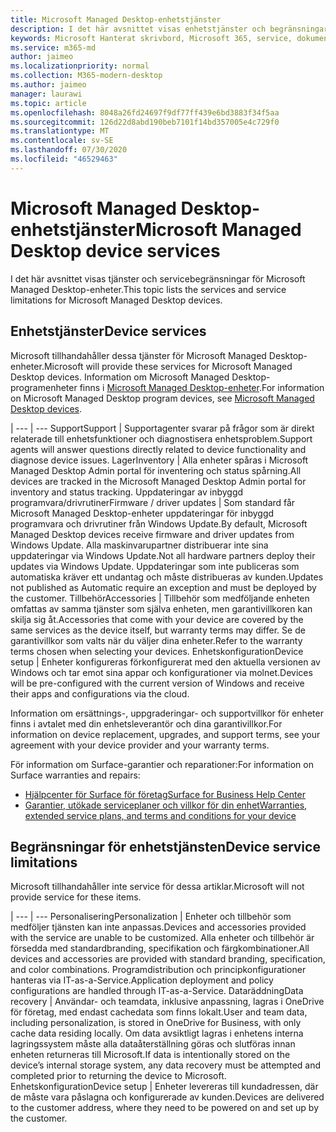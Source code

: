 ```yaml
---
title: Microsoft Managed Desktop-enhetstjänster
description: I det här avsnittet visas enhetstjänster och begränsningar för Microsoft Managed Desktop.
keywords: Microsoft Hanterat skrivbord, Microsoft 365, service, dokumentation
ms.service: m365-md
author: jaimeo
ms.localizationpriority: normal
ms.collection: M365-modern-desktop
ms.author: jaimeo
manager: laurawi
ms.topic: article
ms.openlocfilehash: 8048a26fd24697f9df77ff439e6bd3883f34f5aa
ms.sourcegitcommit: 126d22d8abd190beb7101f14bd357005e4c729f0
ms.translationtype: MT
ms.contentlocale: sv-SE
ms.lasthandoff: 07/30/2020
ms.locfileid: "46529463"
---
```

# <a name="microsoft-managed-desktop-device-services"></a><span data-ttu-id="172fd-104">Microsoft Managed Desktop-enhetstjänster</span><span class="sxs-lookup"><span data-stu-id="172fd-104">Microsoft Managed Desktop device services</span></span>

<span data-ttu-id="172fd-105">I det här avsnittet visas tjänster och servicebegränsningar för Microsoft Managed Desktop-enheter.</span><span class="sxs-lookup"><span data-stu-id="172fd-105">This topic lists the services and service limitations for Microsoft Managed Desktop devices.</span></span>

## <a name="device-services"></a><span data-ttu-id="172fd-106">Enhetstjänster</span><span class="sxs-lookup"><span data-stu-id="172fd-106">Device services</span></span>

<span data-ttu-id="172fd-107">Microsoft tillhandahåller dessa tjänster för Microsoft Managed Desktop-enheter.</span><span class="sxs-lookup"><span data-stu-id="172fd-107">Microsoft will provide these services for Microsoft Managed Desktop devices.</span></span> <span data-ttu-id="172fd-108">Information om Microsoft Managed Desktop-programenheter finns i [Microsoft Managed Desktop-enheter](device-list.md).</span><span class="sxs-lookup"><span data-stu-id="172fd-108">For information on Microsoft Managed Desktop program devices, see [Microsoft Managed Desktop devices](device-list.md).</span></span>

 | 
 --- | ---
<span data-ttu-id="172fd-109">Support</span><span class="sxs-lookup"><span data-stu-id="172fd-109">Support</span></span> | <span data-ttu-id="172fd-110">Supportagenter svarar på frågor som är direkt relaterade till enhetsfunktioner och diagnostisera enhetsproblem.</span><span class="sxs-lookup"><span data-stu-id="172fd-110">Support agents will answer questions directly related to device functionality and diagnose device issues.</span></span>
<span data-ttu-id="172fd-111">Lager</span><span class="sxs-lookup"><span data-stu-id="172fd-111">Inventory</span></span> | <span data-ttu-id="172fd-112">Alla enheter spåras i Microsoft Managed Desktop Admin portal för inventering och status spårning.</span><span class="sxs-lookup"><span data-stu-id="172fd-112">All devices are tracked in the Microsoft Managed Desktop Admin portal for inventory and status tracking.</span></span>
<span data-ttu-id="172fd-113">Uppdateringar av inbyggd programvara/drivrutiner</span><span class="sxs-lookup"><span data-stu-id="172fd-113">Firmware / driver updates</span></span> | <span data-ttu-id="172fd-114">Som standard får Microsoft Managed Desktop-enheter uppdateringar för inbyggd programvara och drivrutiner från Windows Update.</span><span class="sxs-lookup"><span data-stu-id="172fd-114">By default, Microsoft Managed Desktop devices receive firmware and driver updates from Windows Update.</span></span> <span data-ttu-id="172fd-115">Alla maskinvarupartner distribuerar inte sina uppdateringar via Windows Update.</span><span class="sxs-lookup"><span data-stu-id="172fd-115">Not all hardware partners deploy their updates via Windows Update.</span></span> <span data-ttu-id="172fd-116">Uppdateringar som inte publiceras som automatiska kräver ett undantag och måste distribueras av kunden.</span><span class="sxs-lookup"><span data-stu-id="172fd-116">Updates not published as Automatic require an exception and must be deployed by the customer.</span></span>
<span data-ttu-id="172fd-117">Tillbehör</span><span class="sxs-lookup"><span data-stu-id="172fd-117">Accessories</span></span> | <span data-ttu-id="172fd-118">Tillbehör som medföljande enheten omfattas av samma tjänster som själva enheten, men garantivillkoren kan skilja sig åt.</span><span class="sxs-lookup"><span data-stu-id="172fd-118">Accessories that come with your device are covered by the same services as the device itself, but warranty terms may differ.</span></span> <span data-ttu-id="172fd-119">Se de garantivillkor som valts när du väljer dina enheter.</span><span class="sxs-lookup"><span data-stu-id="172fd-119">Refer to the warranty terms chosen when selecting your devices.</span></span> 
<span data-ttu-id="172fd-120">Enhetskonfiguration</span><span class="sxs-lookup"><span data-stu-id="172fd-120">Device setup</span></span>    | <span data-ttu-id="172fd-121">Enheter konfigureras förkonfigurerat med den aktuella versionen av Windows och tar emot sina appar och konfigurationer via molnet.</span><span class="sxs-lookup"><span data-stu-id="172fd-121">Devices will be pre-configured with the current version of Windows and receive their apps and configurations via the cloud.</span></span> 

<span data-ttu-id="172fd-122">Information om ersättnings-, uppgraderingar- och supportvillkor för enheter finns i avtalet med din enhetsleverantör och dina garantivillkor.</span><span class="sxs-lookup"><span data-stu-id="172fd-122">For information on device replacement, upgrades, and support terms, see your agreement with your device provider and your warranty terms.</span></span>

<span data-ttu-id="172fd-123">För information om Surface-garantier och reparationer:</span><span class="sxs-lookup"><span data-stu-id="172fd-123">For information on Surface warranties and repairs:</span></span>
- [<span data-ttu-id="172fd-124">Hjälpcenter för Surface för företag</span><span class="sxs-lookup"><span data-stu-id="172fd-124">Surface for Business Help Center</span></span>](https://support.microsoft.com/hub/4339296/surface-for-business-help)
- [<span data-ttu-id="172fd-125">Garantier, utökade serviceplaner och villkor för din enhet</span><span class="sxs-lookup"><span data-stu-id="172fd-125">Warranties, extended service plans, and terms and conditions for your device</span></span>](https://support.microsoft.com/help/4040687/info-about-warranties-extended-service-plans-and-terms-conditions)


## <a name="device-service-limitations"></a><span data-ttu-id="172fd-126">Begränsningar för enhetstjänsten</span><span class="sxs-lookup"><span data-stu-id="172fd-126">Device service limitations</span></span>

<span data-ttu-id="172fd-127">Microsoft tillhandahåller inte service för dessa artiklar.</span><span class="sxs-lookup"><span data-stu-id="172fd-127">Microsoft will not provide service for these items.</span></span>

 | 
 --- | ---
<span data-ttu-id="172fd-128">Personalisering</span><span class="sxs-lookup"><span data-stu-id="172fd-128">Personalization</span></span> | <span data-ttu-id="172fd-129">Enheter och tillbehör som medföljer tjänsten kan inte anpassas.</span><span class="sxs-lookup"><span data-stu-id="172fd-129">Devices and accessories provided with the service are unable to be customized.</span></span> <span data-ttu-id="172fd-130">Alla enheter och tillbehör är försedda med standardbranding, specifikation och färgkombinationer.</span><span class="sxs-lookup"><span data-stu-id="172fd-130">All devices and accessories are provided with standard branding, specification, and color combinations.</span></span> <span data-ttu-id="172fd-131">Programdistribution och principkonfigurationer hanteras via IT-as-a-Service.</span><span class="sxs-lookup"><span data-stu-id="172fd-131">Application deployment and policy configurations are handled through IT-as-a-Service.</span></span>
<span data-ttu-id="172fd-132">Dataräddning</span><span class="sxs-lookup"><span data-stu-id="172fd-132">Data recovery</span></span> | <span data-ttu-id="172fd-133">Användar- och teamdata, inklusive anpassning, lagras i OneDrive för företag, med endast cachedata som finns lokalt.</span><span class="sxs-lookup"><span data-stu-id="172fd-133">User and team data, including personalization, is stored in OneDrive for Business, with only cache data residing locally.</span></span> <span data-ttu-id="172fd-134">Om data avsiktligt lagras i enhetens interna lagringssystem måste alla dataåterställning göras och slutföras innan enheten returneras till Microsoft.</span><span class="sxs-lookup"><span data-stu-id="172fd-134">If data is intentionally stored on the device’s internal storage system, any data recovery must be attempted and completed prior to returning the device to Microsoft.</span></span>
<span data-ttu-id="172fd-135">Enhetskonfiguration</span><span class="sxs-lookup"><span data-stu-id="172fd-135">Device setup</span></span> | <span data-ttu-id="172fd-136">Enheter levereras till kundadressen, där de måste vara påslagna och konfigurerade av kunden.</span><span class="sxs-lookup"><span data-stu-id="172fd-136">Devices are delivered to the customer address, where they need to be powered on and set up by the customer.</span></span>
